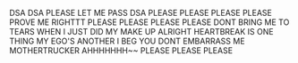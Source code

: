 DSA DSA PLEASE LET ME PASS DSA PLEASE PLEASE PLEASE PLEASE PROVE ME RIGHTTT PLEASE PLEASE PLEASE PLEASE DONT BRING ME TO TEARS WHEN I JUST DID MY MAKE UP ALRIGHT HEARTBREAK IS ONE THING MY EGO'S ANOTHER I BEG YOU DONT EMBARRASS ME MOTHERTRUCKER AHHHHHHH~~ PLEASE PLEASE PLEASE
